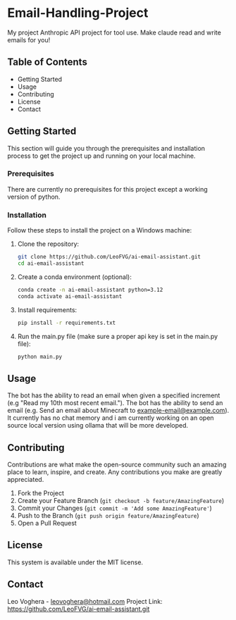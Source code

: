 # Email-Handling-Project
My project Anthropic API project for tool use. Make claude read and write emails for you!

## Table of Contents

- Getting Started
- Usage
- Contributing
- License
- Contact

## Getting Started

This section will guide you through the prerequisites and installation process to get the project up and running on your local machine.

### Prerequisites
There are currently no prerequisites for this project except a working version of python.

### Installation

Follow these steps to install the project on a Windows machine:

1. Clone the repository:
    ```bash
    git clone https://github.com/LeoFVG/ai-email-assistant.git
    cd ai-email-assistant
    ```
2. Create a conda environment (optional):
    ```bash
    conda create -n ai-email-assistant python=3.12
    conda activate ai-email-assistant
    ```
4. Install requirements:
    ```bash
    pip install -r requirements.txt
    ```

4. Run the main.py file (make sure a proper api key is set in the main.py file):
    ```bash
    python main.py
    ```

## Usage
The bot has the ability to read an email when given a specified increment (e.g "Read my 10th most recent email.").
The bot has the ability to send an email (e.g. Send an email about Minecraft to example-email@example.com).
It currently has no chat memory and i am currently working on an open source local version using ollama that will be more developed.

## Contributing

Contributions are what make the open-source community such an amazing place to learn, inspire, and create. Any contributions you make are greatly appreciated.

1. Fork the Project
2. Create your Feature Branch (`git checkout -b feature/AmazingFeature`)
3. Commit your Changes (`git commit -m 'Add some AmazingFeature'`)
4. Push to the Branch (`git push origin feature/AmazingFeature`)
5. Open a Pull Request


## License
This system is available under the MIT license.

## Contact

Leo Voghera - leovoghera@hotmail.com
Project Link: https://github.com/LeoFVG/ai-email-assistant.git

